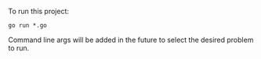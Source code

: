 To run this project:

`go run *.go`

Command line args will be added in the future to select the desired problem to run.
